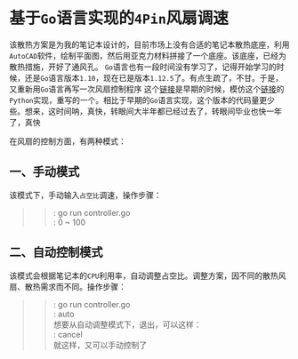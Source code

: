 # 基于`Go`语言实现的`4Pin`风扇调速
该散热方案是为我的笔记本设计的，目前市场上没有合适的笔记本散热底座，利用`AutoCAD`软件，绘制平面图，然后用亚克力材料拼接了一个底座。该底座，已经为散热措施，开好了通风孔。
`Go`语言也有一段时间没有学习了，记得开始学习的时候，还是`Go`语言版本`1.10`，现在已是版本`1.12.5`了。有点生疏了，不甘。于是，又重新用`Go`语言再写一次风扇控制程序
这个[链接](https://github.com/Iflier/fanAndBLTGo)是早期的时候，模仿这个[链接](https://github.com/Iflier/fanAndBLT)的`Python`实现，重写的一个。相比于早期的`Go`语言实现，这个版本的代码量更少些。想来，这时间呐，真快，转眼间大半年都已经过去了，转眼间毕业也快一年了，真快

在风扇的控制方面，有两种模式：
## 一、手动模式
该模式下，手动输入`占空比`调速，操作步骤：
>>: go run controller.go<br/>
>>: 0 ~ 100<br/>
## 二、自动控制模式
该模式会根据笔记本的`CPU`利用率，自动调整占空比。调整方案，因不同的散热风扇、散热需求而不同。操作步骤：
>>: go run controller.go<br/>
>>: auto<br/>
想要从自动调整模式下，退出，可以这样：<br/>
>>: cancel<br/>
就这样，又可以手动控制了